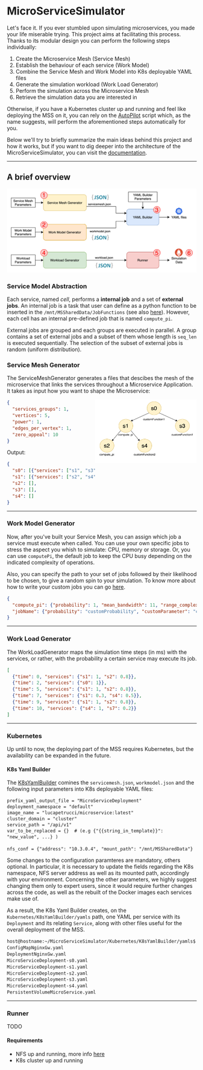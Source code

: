 # MicroServiceSimulator

Let's face it. If you ever stumbled upon simulating microservices, you made your life miserable trying.
This project aims at facilitating this process.
Thanks to its modular design you can perform the following steps individually:

1. Create the Microservice Mesh (Service Mesh)
2. Establish the behaviour of each service (Work Model)
3. Combine the Service Mesh and Work Model into K8s deployable YAML files
4. Generate the simulation workload (Work Load Generator)
5. Perform the simulation across the Microservice Mesh
6. Retrieve the simulation data you are interested in

Otherwise, if you have a Kubernetes cluster up and running and feel like deploying the MSS on it, you can rely on the [AutoPilot](Docs/Autopilot.md) script which, as the name suggests, will perform the aforementioned steps automatically for you.

Below we'll try to briefly summarize the main ideas behind this project and how it works, but if you want to dig deeper into the architecture of the MicroServiceSimulator, you can visit the [documentation](Docs).

---
## A brief overview
![mss-overview](Docs/mss-Overview.png)


### Service Model Abstraction
Each service, named *cell*, performs a **internal job** and a set of **external jobs**. An internal job is a task that user can define as a python function to be inserted in the `/mnt/MSSharedData/JobFunctions` (see also [here](Docs/NFSConfig.md)). However, each cell has an internal pre-defined job that is named `compute_pi`.

External jobs are grouped and each groups are executed in parallel. A group contains a set of external jobs and a subset of them whose length is `seq_len` is executed sequentially. The selection of the subset of external jobs is random (uniform distribution).


### Service Mesh Generator
The ServiceMeshGenerator generates a files that descibes the mesh of the microservice that links the services throughout a Microservice Application.
It takes as input how you want to shape the Microservice:

<img align="right" width="270" height="170" src="Docs/mss-ServiceMesh.png">


```json
{
  "services_groups": 1, 
  "vertices": 5, 
  "power": 1, 
  "edges_per_vertex": 1, 
  "zero_appeal": 10
}
```



Output:
```json
{
  "s0": [{"services": ["s1", "s3"], "seq_len": 1}], 
  "s1": [{"services": ["s2", "s4"], "seq_len": 1}], 
  "s2": [], 
  "s3": [],
  "s4": []
}
```
---
### Work Model Generator
Now, after you've built your Service Mesh, you can assign which job a service must execute when called. 
You can use your own specific jobs to stress the aspect you whish to simulate: CPU, memory or storage.
Or, you can use `computePi`, the default job to keep the CPU busy depending on the indicated complexity of operations.

Also, you can specify the path to your set of jobs followed by their likelihood to be chosen, to give a random spin to your simulation. To know more about how to write your custom jobs you can go [here](Docs/CustomJobs.md). 

```json
{
  "compute_pi": {"probability": 1, "mean_bandwidth": 11, "range_complexity": [1, 250]}, 
  "jobName": {"probability": "customProbability", "customParameter": "customValue"}
}
```

---
### Work Load Generator
The WorkLoadGenerator maps the simulation time steps (in ms) with the services, or rather, with the probability a certain service may execute its job.

```json
[
  {"time": 0, "services": {"s1": 1, "s2": 0.8}},
  {"time": 2, "services": {"s0": 1}},
  {"time": 5, "services": {"s1": 1, "s2": 0.8}},
  {"time": 7, "services": {"s1": 0.3, "s4": 0.5}},
  {"time": 9, "services": {"s1": 1, "s2": 0.8}},
  {"time": 10, "services": {"s4": 1, "s7": 0.2}}
]
```
---
### Kubernetes
Up until to now, the deploying part of the MSS requires Kubernetes, but the availability can be expanded in the future. 

#### K8s Yaml Builder
The [K8sYamlBuilder](Kubernetes) comines the `servicemesh.json`, `workmodel.json` and the following input parameters into K8s deployable YAML files:

```shell
prefix_yaml_output_file = "MicroServiceDeployment"
deployment_namespace = "default"
image_name = "lucapetrucci/microservice:latest"
cluster_domain = "cluster"
service_path = "/api/v1"
var_to_be_replaced = {}  # (e.g {"{{string_in_template}}": "new_value", ...} )

nfs_conf = {"address": "10.3.0.4", "mount_path": "/mnt/MSSharedData"}
```

Some changes to the configuration paramteres are mandatory, others optional.
In particular, it is necessary to update the fields regarding the K8s namespace, NFS server address as well as its mounted path, accordingly with your environment.
Concerning the other parameters, we highly suggest changing them only to expert users, since it would require further changes across the code, as well as the rebuilt of the Docker images each services make use of.

As a result, the K8s Yaml Builder creates, on the `Kubernetes/K8sYamlBuilder/yamls` path, one YAML per service with its `Deployment` and its relating `Service`, along with other files useful for the overall deployment of the MSS.

```zsh
host@hostname:~/MicroServiceSimulator/Kubernetes/K8sYamlBuilder/yamls$ ls
ConfigMapNginxGw.yaml
DeploymentNginxGw.yaml
MicroServiceDeployment-s0.yaml
MicroServiceDeployment-s1.yaml
MicroServiceDeployment-s2.yaml
MicroServiceDeployment-s3.yaml
MicroServiceDeployment-s4.yaml
PersistentVolumeMicroService.yaml
```

---
### Runner
TODO
#### Requirements

- NFS up and running, more info [here](Docs/NFSConfig.md)
- K8s cluster up and running
